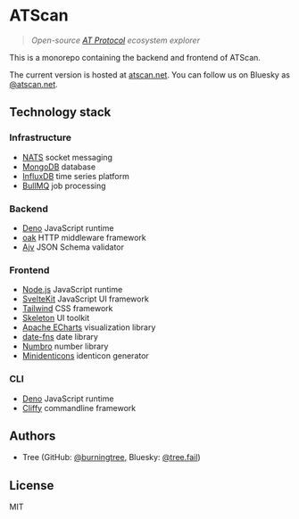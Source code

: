 # ATScan

> *Open-source [AT Protocol](https://atproto.com/) ecosystem explorer*

This is a monorepo containing the backend and frontend of ATScan.

The current version is hosted at [atscan.net](https://atscan.net). You can follow us on Bluesky as [@atscan.net](https://bsky.app/profile/did:plc:ft3tl5dxjn4psdk6asenqn3r).

## Technology stack

### Infrastructure
- [NATS](https://nats.io/) socket messaging
- [MongoDB](https://www.mongodb.com/) database
- [InfluxDB](https://github.com/influxdata/influxdb) time series platform
- [BullMQ](https://bullmq.io/) job processing

### Backend
- [Deno](https://deno.land/) JavaScript runtime
- [oak](https://github.com/oakserver/oak) HTTP middleware framework
- [Ajv](https://ajv.js.org/) JSON Schema validator

### Frontend
- [Node.js](https://nodejs.org/en) JavaScript runtime
- [SvelteKit](https://kit.svelte.dev/) JavaScript UI framework
- [Tailwind](https://tailwindcss.com/) CSS framework
- [Skeleton](https://www.skeleton.dev/) UI toolkit
- [Apache ECharts](https://echarts.apache.org/en/index.html) visualization library
- [date-fns](https://date-fns.org/) date library
- [Numbro](https://numbrojs.com/) number library
- [Minidenticons](https://github.com/laurentpayot/minidenticons) identicon generator

### CLI
- [Deno](https://deno.land/) JavaScript runtime
- [Cliffy](https://cliffy.io/) commandline framework

## Authors
- Tree (GitHub: [@burningtree](https://github.com/burningtree), Bluesky: [@tree.fail](https://bsky.app/profile/did:plc:524tuhdhh3m7li5gycdn6boe))

## License
MIT